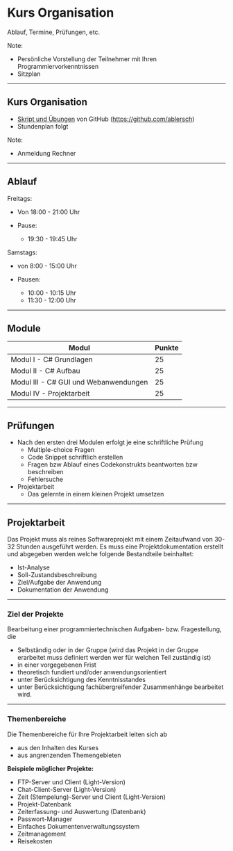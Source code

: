 ﻿<!-- 
f - Fullscreen
b- Blackscreen
space - nächste Folie
s - Speaker notes
ALT+ links Klick - Zoom
Print View: http://localhost:8000/?print-pdf
-->
# Kurs Organisation

Ablauf, Termine, Prüfungen, etc.

Note: 
* Persönliche Vorstellung der Teilnehmer mit Ihren Programmiervorkenntnissen
* Sitzplan

---

<!-- .slide: class="left" -->
## Kurs Organisation

* [Skript und Übungen](https://github.com/ablersch/software-developer-ihk-modul-1) von GitHub (https://github.com/ablersch)
* Stundenplan folgt

Note: 
* Anmeldung Rechner

---

<!-- .slide: class="left" -->
## Ablauf

Freitags:

* Von 18:00 - 21:00 Uhr
* Pause:

    * 19:30 - 19:45 Uhr

Samstags:

* von 8:00 - 15:00 Uhr
* Pausen:

    * 10:00 - 10:15 Uhr
    * 11:30 - 12:00 Uhr

---

<!-- .slide: class="left"-->
## Module

| Modul | Punkte |
|---------------------------------------------------------------------------|------------|
| Modul I - C# Grundlagen| 25 |
| Modul II - C# Aufbau| 25 |
| Modul III - C# GUI und Webanwendungen| 25 |
| Modul IV - Projektarbeit | 25 |

---

<!-- .slide: class="left" -->
## Prüfungen

* Nach den ersten drei Modulen erfolgt je eine schriftliche Prüfung
  * Multiple-choice Fragen
  * Code Snippet schriftlich erstellen
  * Fragen bzw Ablauf eines Codekonstrukts beantworten bzw beschreiben
  * Fehlersuche
* Projektarbeit
  * Das gelernte in einem kleinen Projekt umsetzen

---

<!-- .slide: class="left" -->
## Projektarbeit

Das Projekt muss als reines Softwareprojekt mit einem Zeitaufwand von 30-32
Stunden ausgeführt werden. Es muss eine Projektdokumentation erstellt und
abgegeben werden welche folgende Bestandteile beinhaltet:

* Ist-Analyse
* Soll-Zustandsbeschreibung
* Ziel/Aufgabe der Anwendung
* Dokumentation der Anwendung

---

<!-- .slide: class="left" -->
### Ziel der Projekte

Bearbeitung einer programmiertechnischen Aufgaben- bzw. Fragestellung, die

* Selbständig oder in der Gruppe (wird das Projekt in der Gruppe erarbeitet muss definiert werden wer für welchen Teil zuständig ist)
* in einer vorgegebenen Frist
* theoretisch fundiert und/oder anwendungsorientiert
* unter Berücksichtigung des Kenntnisstandes
* unter Berücksichtigung fachübergreifender Zusammenhänge bearbeitet wird.

---

<!-- .slide: class="left" -->
### Themenbereiche

Die Themenbereiche für Ihre Projektarbeit leiten sich ab

* aus den Inhalten des Kurses
* aus angrenzenden Themengebieten

**Beispiele möglicher Projekte:**

* FTP-Server und Client (Light-Version)
* Chat-Client-Server (Light-Version)
* Zeit (Stempelung)-Server und Client (Light-Version)
* Projekt-Datenbank
* Zeiterfassung- und Auswertung (Datenbank)
* Passwort-Manager
* Einfaches Dokumentenverwaltungssystem
* Zeitmanagement
* Reisekosten
